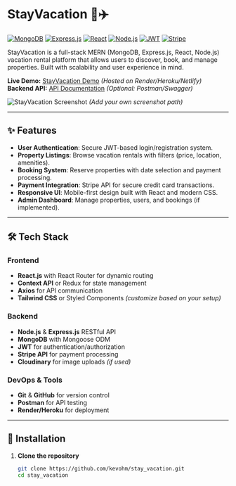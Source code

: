 # StayVacation 🏡✈️

[![MongoDB](https://img.shields.io/badge/MongoDB-%234ea94b.svg?style=flat&logo=mongodb&logoColor=white)](https://www.mongodb.com/)
[![Express.js](https://img.shields.io/badge/Express.js-000000?style=flat&logo=express&logoColor=white)](https://expressjs.com/)
[![React](https://img.shields.io/badge/React-%2320232a.svg?style=flat&logo=react&logoColor=%2361DAFB)](https://reactjs.org/)
[![Node.js](https://img.shields.io/badge/Node.js-339933?style=flat&logo=nodedotjs&logoColor=white)](https://nodejs.org/)
[![JWT](https://img.shields.io/badge/JWT-black?style=flat&logo=JSON%20web%20tokens)](https://jwt.io/)
[![Stripe](https://img.shields.io/badge/Stripe-008CDD?style=flat&logo=stripe&logoColor=white)](https://stripe.com/)

StayVacation is a full-stack MERN (MongoDB, Express.js, React, Node.js) vacation rental platform that allows users to discover, book, and manage properties. Built with scalability and user experience in mind.

**Live Demo:** [StayVacation Demo](https://your-demo-link.com) *(Hosted on Render/Heroku/Netlify)*  
**Backend API:** [API Documentation](https://your-api-docs-link.com) *(Optional: Postman/Swagger)*

![StayVacation Screenshot](/screenshots/homepage.png) *(Add your own screenshot path)*

---

## ✨ Features

- **User Authentication**: Secure JWT-based login/registration system.
- **Property Listings**: Browse vacation rentals with filters (price, location, amenities).
- **Booking System**: Reserve properties with date selection and payment processing.
- **Payment Integration**: Stripe API for secure credit card transactions.
- **Responsive UI**: Mobile-first design built with React and modern CSS.
- **Admin Dashboard**: Manage properties, users, and bookings (if implemented).

---

## 🛠️ Tech Stack

### **Frontend**
- **React.js** with React Router for dynamic routing
- **Context API** or Redux for state management
- **Axios** for API communication
- **Tailwind CSS** or Styled Components *(customize based on your setup)*

### **Backend**
- **Node.js** & **Express.js** RESTful API
- **MongoDB** with Mongoose ODM
- **JWT** for authentication/authorization
- **Stripe API** for payment processing
- **Cloudinary** for image uploads *(if used)*

### **DevOps & Tools**
- **Git** & **GitHub** for version control
- **Postman** for API testing
- **Render/Heroku** for deployment

---

## 🚀 Installation

1. **Clone the repository**
   ```bash
   git clone https://github.com/kevohm/stay_vacation.git
   cd stay_vacation
